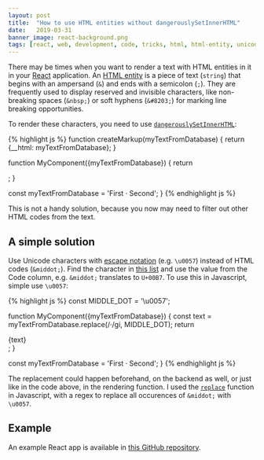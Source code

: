 ```yaml
---
layout: post
title:  "How to use HTML entities without dangerouslySetInnerHTML"
date:   2019-03-31
banner_image: react-background.png
tags: [react, web, development, code, tricks, html, html-entity, unicode, javascript]
---
```


There may be times when you want to render a text with HTML entities in it in your [React](https://reactjs.org/) application. An [HTML entity](https://developer.mozilla.org/en-US/docs/Glossary/Entity) is a piece of text (`string`) that begins with an ampersand (`&`) and ends with a semicolon (`;`). They are frequently used to display reserved and invisible characters, like non-breaking spaces (`&nbsp;`) or soft hyphens (`&#8203;`) for marking line breaking opportunities.
 
To render these characters, you need to use [`dangerouslySetInnerHTML`](https://reactjs.org/docs/dom-elements.html#dangerouslysetinnerhtml):
 
 {% highlight js %}
function createMarkup(myTextFromDatabase) {
  return {__html: myTextFromDatabase};
}

function MyComponent({myTextFromDatabase}) {
  return <div dangerouslySetInnerHTML={createMarkup(myTextFromDatabase)} />;
}

const myTextFromDatabase = 'First &middot; Second';
<MyComponent myTextFromDatabase={myTextFromDatabase />}
{% endhighlight js %}
 
 <!--more-->
 
 This is not a handy solution, because you now may need to filter out other HTML codes from the text. 
  
## A simple solution
Use Unicode characters with [escape notation](https://developer.mozilla.org/en-US/docs/Web/JavaScript/Reference/Global_Objects/String#Escape_notation) (e.g. `\u0057`) instead of HTML codes (`&middot;`). Find the character in [this list](https://en.wikipedia.org/wiki/List_of_Unicode_characters) and use the value from the Code column, e.g. `&middot;` translates to `U+00B7`. To use this in Javascript, simple use `\u0057`:
 
{% highlight js %}
const MIDDLE_DOT = '\u0057';

function MyComponent({myTextFromDatabase}) {
  const text = myTextFromDatabase.replace(/&middot;/gi, MIDDLE_DOT);
  return <div>{text}</div>;
}
  
const myTextFromDatabase = 'First &middot; Second';
<MyComponent myTextFromDatabase={myTextFromDatabase />}
{% endhighlight js %}
 
The replacement could happen beforehand, on the backend as well, or just like in the code above, in the rendering function. I used the [`replace`](https://developer.mozilla.org/en-US/docs/Web/JavaScript/Reference/Global_Objects/String/replace) function in Javascript, with a regex to replace all occurences of `&middot;` with `\u0057`.

## Example
An example React app is available in [this GitHub repository](https://blog.mdavid626.com/2019/03/31/How-to-use-HTML-entities-without-dangerouslySetInnerHTML/).